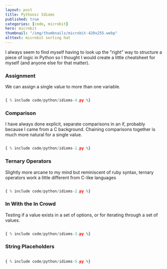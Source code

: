 ```yaml
---
layout: post
title: Pythonic Idioms
published: true
categories: [code, microbit]
hero: microbit
thumbnail: "/img/thumbnails/microbit-420x255.webp"
alttext: microbit sorting hat
---
```


I always seem to find myself having to look up the "right" way to structure a piece of logic in Python so I thought I would
create a little cheatsheet for myself (and anyone else for that matter).

### Assignment

We can assign a single value to more than one variable.

```python

{ % include code/python/idioms-4.py %}

```

### Comparison

I have always done explicit, separate comparisons in an if, probably because I came from a C background. Chaining
comparisons together is much more natural for a single value.

```python

{ % include code/python/idioms-1.py %}

```

### Ternary Operators

Slightly more arcane to my mind but reminiscent of ruby syntax, ternary operators work a little different from C-like
languages

```python

{ % include code/python/idioms-2.py %}

```

### In With the In Crowd

Testing if a value exists in a set of options, or for iterating through a set of values.

```python

{ % include code/python/idioms-3.py %}

```

### String Placeholders

```python

{ % include code/python/idioms-5.py %}

```
